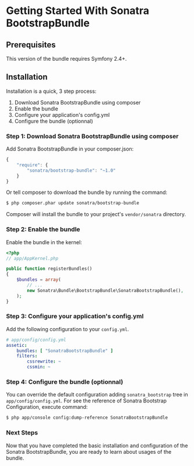 Getting Started With Sonatra BootstrapBundle
============================================

## Prerequisites

This version of the bundle requires Symfony 2.4+.

## Installation

Installation is a quick, 3 step process:

1. Download Sonatra BootstrapBundle using composer
2. Enable the bundle
3. Configure your application's config.yml
4. Configure the bundle (optionnal)

### Step 1: Download Sonatra BootstrapBundle using composer

Add Sonatra BootstrapBundle in your composer.json:

``` js
{
    "require": {
        "sonatra/bootstrap-bundle": "~1.0"
    }
}
```

Or tell composer to download the bundle by running the command:

``` bash
$ php composer.phar update sonatra/bootstrap-bundle
```

Composer will install the bundle to your project's `vendor/sonatra` directory.

### Step 2: Enable the bundle

Enable the bundle in the kernel:

``` php
<?php
// app/AppKernel.php

public function registerBundles()
{
    $bundles = array(
        // ...
        new Sonatra\Bundle\BootstrapBundle\SonatraBootstrapBundle(),
    );
}
```

### Step 3: Configure your application's config.yml

Add the following configuration to your `config.yml`.

``` yaml
# app/config/config.yml
assetic:
    bundles: [ "SonatraBootstrapBundle" ]
    filters:
        cssrewrite: ~
        cssmin: ~
```

### Step 4: Configure the bundle (optionnal)

You can override the default configuration adding `sonatra_bootstrap` tree in `app/config/config.yml`.
For see the reference of Sonatra Bootstrap Configuration, execute command:

``` bash
$ php app/console config:dump-reference SonatraBootstrapBundle 
```

### Next Steps

Now that you have completed the basic installation and configuration of the
Sonatra BootstrapBundle, you are ready to learn about usages of the bundle.
